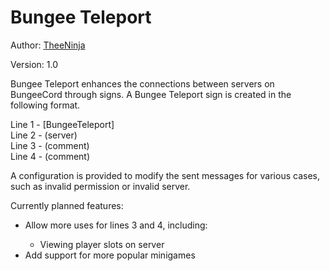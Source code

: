 # Bungee Teleport #

Author: <a href="https://www.spigotmc.org/members/theeninja.69455/">TheeNinja</a> <br>

Version: 1.0 <br> 

Bungee Teleport enhances the connections between servers on BungeeCord through signs. A Bungee Teleport sign is created in the following format. <br>

Line 1 - [BungeeTeleport] <br>
Line 2 - (server) <br>
Line 3 - (comment) <br>
Line 4 - (comment) <br> 

A configuration is provided to modify the sent messages for various cases, such as invalid permission or invalid server. <br>

Currently planned features: <br>

<ul>
    <li> Allow more uses for lines 3 and 4, including: </li>
    <ul>
        <li> Viewing player slots on server </li>
    </ul>
    <li> Add support for more popular minigames </li>
</ul>


